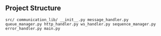 ## Project Structure
`src/
    communication_lib/
        __init__.py
        message_handler.py
        queue_manager.py
        http_handler.py
        ws_handler.py
        sequence_manager.py
        error_handler.py
    main.py`